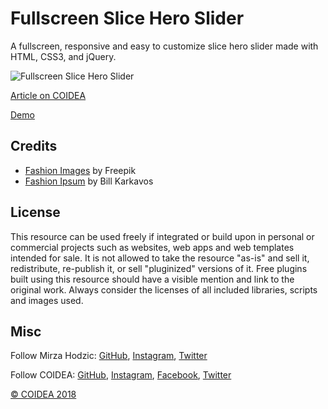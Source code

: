 # Fullscreen Slice Hero Slider

A fullscreen, responsive and easy to customize slice hero slider made with HTML, CSS3, and jQuery. 

![Fullscreen Slice Hero Slider](https://coidea.website/api/wp-content/uploads/2018/12/fullscreen-slice-hero-slider.png)

[Article on COIDEA](https://coidea.website/categories/challenges/fullscreen-slice-hero-slider/)

[Demo](https://coidea.website/demos/fullscreen-slice-hero-slider/)

## Credits
- [Fashion Images](https://www.freepik.com/free-vector/fashion-girls_794364.htm) by Freepik
- [Fashion Ipsum](https://fashionipsum.com/) by Bill Karkavos

## License
This resource can be used freely if integrated or build upon in personal or commercial projects such as websites, web apps and web templates intended for sale. It is not allowed to take the resource "as-is" and sell it, redistribute, re-publish it, or sell "pluginized" versions of it. Free plugins built using this resource should have a visible mention and link to the original work. Always consider the licenses of all included libraries, scripts and images used.

## Misc

Follow Mirza Hodzic: [GitHub](https://github.com/MirzaHodzic), [Instagram](https://www.instagram.com/mirza__h__/), [Twitter](https://twitter.com/mirzahodzic88)

Follow COIDEA: [GitHub](https://github.com/COIDEAwebsite), [Instagram](https://www.instagram.com/coidea.website/), [Facebook](https://www.facebook.com/Coidea), [Twitter](https://twitter.com/CoideaW)

[© COIDEA 2018](https://coidea.website)